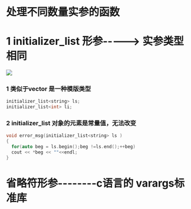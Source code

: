 # 处理不同数量实参的函数


# 1  initializer_list 形参-----> 实参类型相同

![](https://github.com/LiuChuang0059/learn_cpp/blob/master/chapter_6/6.2ParameterPassing/initialize%E6%8F%90%E4%BE%9B%E7%9A%84%E6%93%8D%E4%BD%9C.png)


### 1 类似于vector 是一种模版类型
```cpp
initializer_list<string> ls;
initializer_list<int> li;
```

### 2 initializer_list 对象的元素是常量值，无法改变

```cpp
void error_msg(initializer_list<string> ls )
{  
  for(auto beg = ls.begin();beg !=ls.end();++beg)
  cout << *beg << ""<<endl;
}
```

# 省略符形参--------c语言的 varargs标准库

